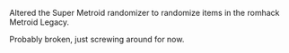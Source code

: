 Altered the Super Metroid randomizer to randomize items in the romhack Metroid Legacy.

Probably broken, just screwing around for now.
